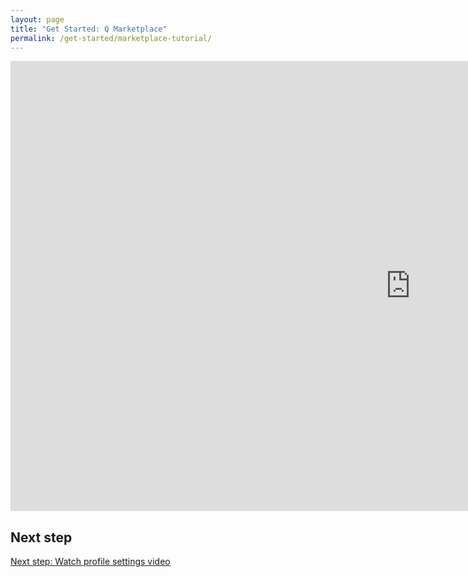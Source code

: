 ```yaml
---
layout: page
title: "Get Started: Q Marketplace"
permalink: /get-started/marketplace-tutorial/
---
```


<div class="embed-container">
<iframe width="1280" height="720" src="https://www.youtube.com/embed/g2M_aApwv_A" frameborder="0" allow="autoplay; encrypted-media" allowfullscreen></iframe>

</div>

## Next step

[Next step: Watch profile settings video]({{site.baseurl}}/get-started/creating-and-switching-profiles-tutorial/)

